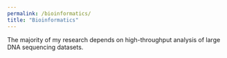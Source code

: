 ```yaml
---
permalink: /bioinformatics/
title: "Bioinformatics"
---
```


The majority of my research depends on high-throughput analysis of large DNA sequencing datasets. 

